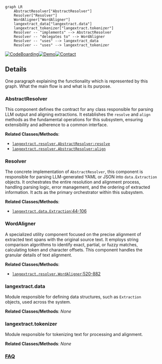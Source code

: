 ```mermaid
graph LR
    AbstractResolver["AbstractResolver"]
    Resolver["Resolver"]
    WordAligner["WordAligner"]
    langextract_data["langextract.data"]
    langextract_tokenizer["langextract.tokenizer"]
    Resolver -- "implements" --> AbstractResolver
    Resolver -- "delegates to" --> WordAligner
    Resolver -- "uses" --> langextract_data
    Resolver -- "uses" --> langextract_tokenizer
```

[![CodeBoarding](https://img.shields.io/badge/Generated%20by-CodeBoarding-9cf?style=flat-square)](https://github.com/CodeBoarding/GeneratedOnBoardings)[![Demo](https://img.shields.io/badge/Try%20our-Demo-blue?style=flat-square)](https://www.codeboarding.org/demo)[![Contact](https://img.shields.io/badge/Contact%20us%20-%20contact@codeboarding.org-lightgrey?style=flat-square)](mailto:contact@codeboarding.org)

## Details

One paragraph explaining the functionality which is represented by this graph. What the main flow is and what is its purpose.

### AbstractResolver
This component defines the contract for any class responsible for parsing LLM output and aligning extractions. It establishes the `resolve` and `align` methods as the fundamental operations for this subsystem, ensuring extensibility and adherence to a common interface.


**Related Classes/Methods**:

- <a href="git@github.com:google/langextract.git/blob/main/temp/a7bbff27d4b2451ea81454955289cfda/langextract/resolver.py" target="_blank" rel="noopener noreferrer">`langextract.resolver.AbstractResolver:resolve`</a>
- <a href="git@github.com:google/langextract.git/blob/main/temp/a7bbff27d4b2451ea81454955289cfda/langextract/resolver.py" target="_blank" rel="noopener noreferrer">`langextract.resolver.AbstractResolver:align`</a>


### Resolver
The concrete implementation of `AbstractResolver`, this component is responsible for parsing LLM-generated YAML or JSON into `data.Extraction` objects. It orchestrates the entire resolution and alignment process, handling parsing logic, error management, and the ordering of extracted information. It acts as the primary orchestrator within this subsystem.


**Related Classes/Methods**:

- <a href="git@github.com:google/langextract.git/blob/main/temp/a7bbff27d4b2451ea81454955289cfda/langextract/data.py#L44-L106" target="_blank" rel="noopener noreferrer">`langextract.data.Extraction`:44-106</a>


### WordAligner
A specialized utility component focused on the precise alignment of extracted text spans with the original source text. It employs string comparison algorithms to identify exact, partial, or fuzzy matches, calculating token and character offsets. This component handles the granular details of text alignment.


**Related Classes/Methods**:

- <a href="git@github.com:google/langextract.git/blob/main/temp/a7bbff27d4b2451ea81454955289cfda/langextract/resolver.py#L520-L882" target="_blank" rel="noopener noreferrer">`langextract.resolver.WordAligner`:520-882</a>


### langextract.data
Module responsible for defining data structures, such as `Extraction` objects, used across the system.


**Related Classes/Methods**: _None_

### langextract.tokenizer
Module responsible for tokenizing text for processing and alignment.


**Related Classes/Methods**: _None_



### [FAQ](https://github.com/CodeBoarding/GeneratedOnBoardings/tree/main?tab=readme-ov-file#faq)